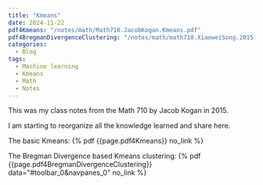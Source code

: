 ```yaml
---
title: "Kmeans"
date: 2024-11-22
pdf4Kmeans: "/notes/math/Math710.JacobKogan.Kmeans.pdf"
pdf4BregmanDivergenceClustering: "/notes/math/math710.XiaoweiSong.20151015.GeneralizedKmeansClustering.BregmanDivergenceClustering.pdf"
categories:
  - Blog
tags:
  - Machine learning
  - Kmeans
  - Math
  - Notes
---
```


This was my class notes from the Math 710 by Jacob Kogan in 2015.

I am starting to reorganize all the knowledge learned and share here.

The basic Kmeans:
{% pdf {{page.pdf4Kmeans}} no_link %}

The Bregman Divergence based Kmeans clustering: 
{% pdf {{page.pdf4BregmanDivergenceClustering}} data="#toolbar_0&navpanes_0" no_link %}